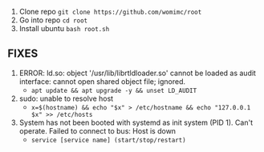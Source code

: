 1. Clone repo
    ```git clone https://github.com/womimc/root```
2. Go into repo
    ```cd root```
3. Install ubuntu
    ```bash root.sh```


## FIXES
1. ERROR: ld.so: object '/usr/lib/librtldloader.so' cannot be loaded as audit interface: cannot open shared object file; ignored.
   - ```apt update && apt upgrade -y && unset LD_AUDIT```
2. sudo: unable to resolve host
   - ```x=$(hostname) && echo "$x" > /etc/hostname && echo "127.0.0.1   $x" >> /etc/hosts```
3. System has not been booted with systemd as init system (PID 1). Can't operate.
   Failed to connect to bus: Host is down
   - ```service [service name] (start/stop/restart)```
